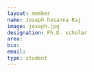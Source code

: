```yaml
---
layout: member
name: Joseph hosanna Raj
image: joseph.jpg
designation: Ph.D. scholar
area:
bio:
email:
type: student
---
```

